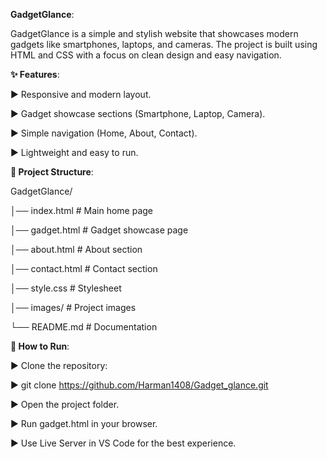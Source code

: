 **GadgetGlance**:

GadgetGlance is a simple and stylish website that showcases modern gadgets like smartphones, laptops, and cameras.
The project is built using HTML and CSS with a focus on clean design and easy navigation.

**✨ Features**:

► Responsive and modern layout.

► Gadget showcase sections (Smartphone, Laptop, Camera).

► Simple navigation (Home, About, Contact).

► Lightweight and easy to run.

**📂 Project Structure**:

GadgetGlance/

│── index.html        # Main home page

│── gadget.html       # Gadget showcase page

│── about.html        # About section

│── contact.html      # Contact section

│── style.css         # Stylesheet

│── images/           # Project images

└── README.md         # Documentation


**🚀 How to Run**:

► Clone the repository:

► git clone https://github.com/Harman1408/Gadget_glance.git

► Open the project folder.

► Run gadget.html in your browser.

► Use Live Server in VS Code for the best experience.


